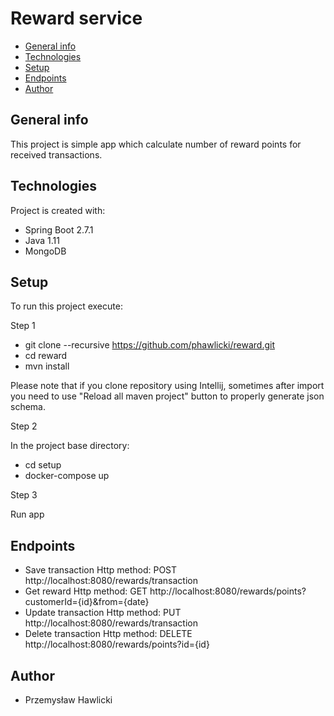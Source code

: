 # Reward service
* [General info](#general-info)
* [Technologies](#technologies)
* [Setup](#setup)
* [Endpoints](#setup)
* [Author](#author)


## General info
This project is simple app which calculate number of reward points for received transactions.
	
## Technologies
Project is created with:
* Spring Boot 2.7.1
* Java 1.11
* MongoDB
	
## Setup
To run this project execute:

Step 1
* git clone --recursive https://github.com/phawlicki/reward.git
* cd reward
* mvn install

Please note that if you clone repository using Intellij, sometimes after import you need to use "Reload all maven project" button to properly generate json schema.

Step 2 

In the project base directory:
* cd setup
* docker-compose up

Step 3

Run app

## Endpoints
* Save transaction Http method: POST http://localhost:8080/rewards/transaction
* Get reward Http method: GET http://localhost:8080/rewards/points?customerId={id}&from={date}
* Update transaction Http method: PUT http://localhost:8080/rewards/transaction
* Delete transaction Http method: DELETE http://localhost:8080/rewards/points?id={id}


## Author
* Przemysław Hawlicki
